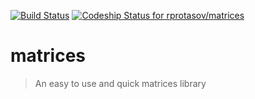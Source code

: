[![Build Status](https://travis-ci.org/rprotasov/matrices.svg?branch=master)](https://travis-ci.org/rprotasov/matrices) [ ![Codeship Status for rprotasov/matrices](https://codeship.com/projects/749c5100-254c-0134-2db6-0e3391f87f23/status?branch=master)](https://codeship.com/projects/161728)

# matrices

> An easy to use and quick matrices library

